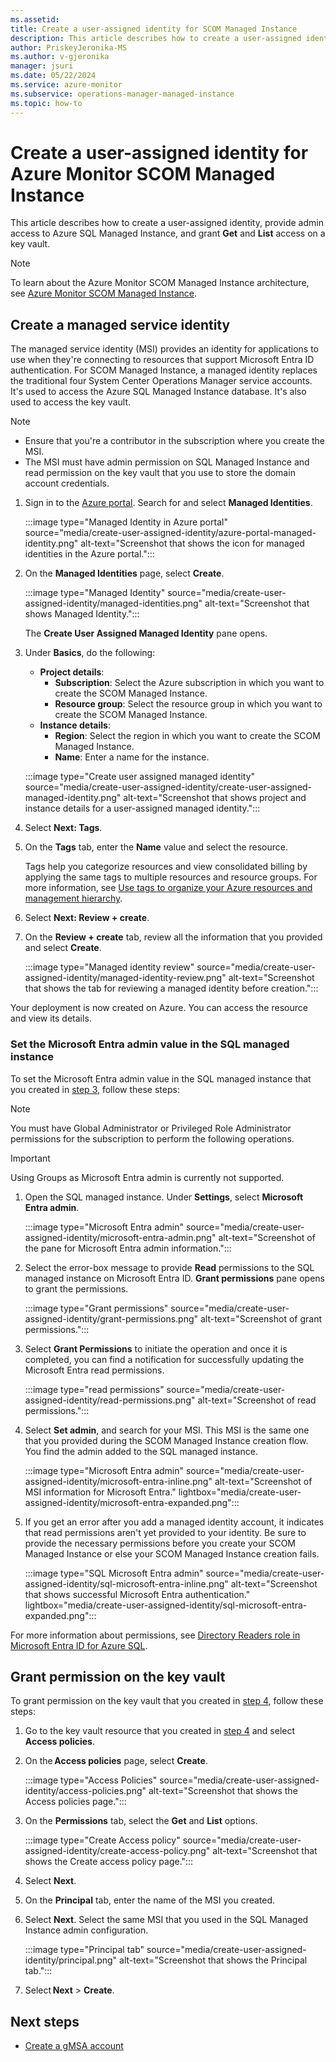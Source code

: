 ```yaml
---
ms.assetid: 
title: Create a user-assigned identity for SCOM Managed Instance
description: This article describes how to create a user-assigned identity, provide admin access to Azure SQL Managed Instance, and grant get and list access on a key vault.
author: PriskeyJeronika-MS
ms.author: v-gjeronika
manager: jsuri
ms.date: 05/22/2024
ms.service: azure-monitor
ms.subservice: operations-manager-managed-instance
ms.topic: how-to
---
```


# Create a user-assigned identity for Azure Monitor SCOM Managed Instance

This article describes how to create a user-assigned identity, provide admin access to Azure SQL Managed Instance, and grant **Get** and **List** access on a key vault.

>[!NOTE]
> To learn about the Azure Monitor SCOM Managed Instance architecture, see [Azure Monitor SCOM Managed Instance](overview.md).

## Create a managed service identity

The managed service identity (MSI) provides an identity for applications to use when they're connecting to resources that support Microsoft Entra ID authentication. For SCOM Managed Instance, a managed identity replaces the traditional four System Center Operations Manager service accounts. It's used to access the Azure SQL Managed Instance database. It's also used to access the key vault.

> [!NOTE]
> - Ensure that you're a contributor in the subscription where you create the MSI.
> - The MSI must have admin permission on SQL Managed Instance and read permission on the key vault that you use to store the domain account credentials.

1. Sign in to the [Azure portal](https://portal.azure.com). Search for and select **Managed Identities**.

   :::image type="Managed Identity in Azure portal" source="media/create-user-assigned-identity/azure-portal-managed-identity.png" alt-text="Screenshot that shows the icon for managed identities in the Azure portal.":::
1. On the **Managed Identities** page, select **Create**.

   :::image type="Managed Identity" source="media/create-user-assigned-identity/managed-identities.png" alt-text="Screenshot that shows Managed Identity.":::

   The **Create User Assigned Managed Identity** pane opens.
1. Under **Basics**, do the following:
    - **Project details**:
        - **Subscription**: Select the Azure subscription in which you want to create the SCOM Managed Instance.
        - **Resource group**: Select the resource group in which you want to create the SCOM Managed Instance.
    - **Instance details**:
        - **Region**: Select the region in which you want to create the SCOM Managed Instance.
        - **Name**: Enter a name for the instance.

    :::image type="Create user assigned managed identity" source="media/create-user-assigned-identity/create-user-assigned-managed-identity.png" alt-text="Screenshot that shows project and instance details for a user-assigned managed identity.":::
1. Select **Next: Tags**.
1. On the **Tags** tab, enter the **Name** value and select the resource.

   Tags help you categorize resources and view consolidated billing by applying the same tags to multiple resources and resource groups. For more information, see [Use tags to organize your Azure resources and management hierarchy](/azure/azure-resource-manager/management/tag-resources?wt.mc_id=azuremachinelearning_inproduct_portal_utilities-tags-tab&tabs=json).
1. Select **Next: Review + create**.
1. On the **Review + create** tab, review all the information that you provided and select **Create**.

   :::image type="Managed identity review" source="media/create-user-assigned-identity/managed-identity-review.png" alt-text="Screenshot that shows the tab for reviewing a managed identity before creation.":::

Your deployment is now created on Azure. You can access the resource and view its details.

### Set the Microsoft Entra admin value in the SQL managed instance

To set the Microsoft Entra admin value in the SQL managed instance that you created in [step 3](create-sql-managed-instance.md), follow these steps:

>[!NOTE]
>You must have Global Administrator or Privileged Role Administrator permissions for the subscription to perform the following operations.

>[!Important]
>Using Groups as Microsoft Entra admin is currently not supported.

1. Open the SQL managed instance. Under **Settings**, select **Microsoft Entra admin**.

   :::image type="Microsoft Entra admin" source="media/create-user-assigned-identity/microsoft-entra-admin.png" alt-text="Screenshot of the pane for Microsoft Entra admin information.":::

1. Select the error-box message to provide **Read** permissions to the SQL managed instance on Microsoft Entra ID. **Grant permissions** pane opens to grant the permissions.

   :::image type="Grant permissions" source="media/create-user-assigned-identity/grant-permissions.png" alt-text="Screenshot of grant permissions.":::

1. Select **Grant Permissions** to initiate the operation and once it is completed, you can find a notification for successfully updating the Microsoft Entra read permissions.

   :::image type="read permissions" source="media/create-user-assigned-identity/read-permissions.png" alt-text="Screenshot of read permissions.":::

1. Select **Set admin**, and search for your MSI. This MSI is the same one that you provided during the SCOM Managed Instance creation flow. You find the admin added to the SQL managed instance.

   :::image type="Microsoft Entra admin" source="media/create-user-assigned-identity/microsoft-entra-inline.png" alt-text="Screenshot of MSI information for Microsoft Entra." lightbox="media/create-user-assigned-identity/microsoft-entra-expanded.png":::

1. If you get an error after you add a managed identity account, it indicates that read permissions aren't yet provided to your identity. Be sure to provide the necessary permissions before you create your SCOM Managed Instance or else your SCOM Managed Instance creation fails.

   :::image type="SQL Microsoft Entra admin" source="media/create-user-assigned-identity/sql-microsoft-entra-inline.png" alt-text="Screenshot that shows successful  Microsoft Entra authentication." lightbox="media/create-user-assigned-identity/sql-microsoft-entra-expanded.png":::

For more information about permissions, see [Directory Readers role in Microsoft Entra ID for Azure SQL](/azure/azure-sql/database/authentication-aad-directory-readers-role?view=azuresql&preserve-view=true).

## Grant permission on the key vault

To grant permission on the key vault that you created in [step 4](create-key-vault.md), follow these steps:

1. Go to the key vault resource that you created in [step 4](create-key-vault.md) and select **Access policies**.

1. On the **Access policies** page, select **Create**.

    :::image type="Access Policies" source="media/create-user-assigned-identity/access-policies.png" alt-text="Screenshot that shows the Access policies page.":::

1. On the **Permissions** tab, select the **Get** and **List** options.

    :::image type="Create Access policy" source="media/create-user-assigned-identity/create-access-policy.png" alt-text="Screenshot that shows the Create access policy page.":::

1. Select **Next**.

1. On the **Principal** tab, enter the name of the MSI you created.

1. Select **Next**. Select the same MSI that you used in the SQL Managed Instance admin configuration.

    :::image type="Principal tab" source="media/create-user-assigned-identity/principal.png" alt-text="Screenshot that shows the Principal tab.":::

1. Select **Next** > **Create**.

## Next steps

- [Create a gMSA account](create-group-managed-service-account.md)
